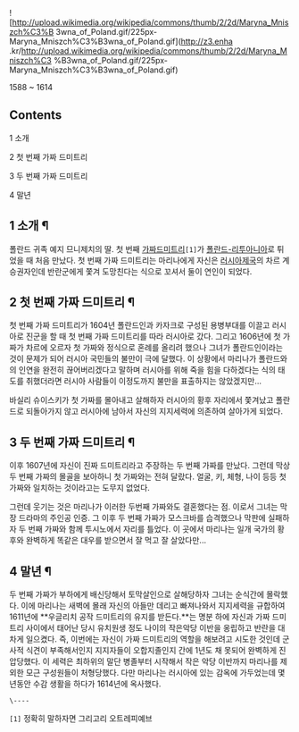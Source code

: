 ![http://upload.wikimedia.org/wikipedia/commons/thumb/2/2d/Maryna_Mniszch%C3%B
3wna_of_Poland.gif/225px-Maryna_Mniszch%C3%B3wna_of_Poland.gif](http://z3.enha
.kr/http://upload.wikimedia.org/wikipedia/commons/thumb/2/2d/Maryna_Mniszch%C3
%B3wna_of_Poland.gif/225px-Maryna_Mniszch%C3%B3wna_of_Poland.gif)

1588 ~ 1614  

## Contents

    

1 소개

2 첫 번째 가짜 드미트리

3 두 번째 가짜 드미트리

4 말년

## 1 소개 ¶

폴란드 귀족 예지 므니제치의 딸. 첫 번째 [가짜드미트리](%EA%B0%80%EC%A7%9C%20%EB%93%9C%EB%AF%B8%ED%8A%B8%EB%A6%AC.md)`[1]`가
[폴란드-리투아니아](%ED%8F%B4%EB%9E%80%EB%93%9C-%EB%A6%AC%ED%88%AC%EC%95%84%EB%8B%88%EC%95%84.md)로 튀었을 때 처음 만났다. 첫 번째 가짜 드미트리는 마리나에게 자신은 [러시아제국](%EB%9F%AC%EC%8B%9C%EC%95%84%20%EC%A0%9C%EA%B5%AD.md)의 차르 계승권자인데 반란군에게
쫓겨 도망친다는 식으로 꼬셔서 둘이 연인이 되었다.

## 2 첫 번째 가짜 드미트리 ¶

첫 번째 가짜 드미트리가 1604년 폴란드인과 카자크로 구성된 용병부대를 이끌고 러시아로 진군을 할 때 첫 번째 가짜 드미트리를 따라
러시아로 갔다. 그리고 1606년에 첫 가짜가 차르에 오르자 첫 가짜와 정식으로 혼례를 올리려 했으나 그녀가 폴란드인이라는 것이 문제가 되어
러시아 국민들의 불만이 극에 달했다. 이 상황에서 마리나가 폴란드와의 인연을 완전히 끊어버리겠다고 말하며 러시아를 위해 죽을 힘을 다하겠다는
식의 태도를 취했더라면 러시아 사람들이 이정도까지 불만을 표출하지는 않았겠지만...  

  

바실리 슈이스키가 첫 가짜를 몰아내고 살해하자 러시아의 황후 자리에서 쫓겨났고 폴란드로 되돌아가지 않고 러시아에 남아서 자신의 지지세력에
의존하여 살아가게 되었다.  

## 3 두 번째 가짜 드미트리 ¶

이후 1607년에 자신이 진짜 드미트리라고 주장하는 두 번째 가짜를 만났다. 그런데 막상 두 번째 가짜의 몰골을 보아하니 첫 가짜와는 전혀
달랐다. 얼굴, 키, 체형, 나이 등등 첫 가짜와 일치하는 것이라고는 도무지 없었다.  

  

그런데 웃기는 것은 마리나가 이러한 두번째 가짜와도 결혼했다는 점. 이로서 그녀는 막장 드라마의 주인공 인증. 그 이후 두 번째 가짜가
모스크바를 습격했으나 막판에 실패하자 두 번째 가짜와 함께 투시노에서 자리를 틀었다. 이 곳에서 마리나는 일개 국가의 황후와 완벽하게 똑같은
대우를 받으면서 잘 먹고 잘 살았다만...  

## 4 말년 ¶

두 번째 가짜가 부하에게 배신당해서 토막살인으로 살해당하자 그녀는 순식간에 몰락했다. 이에 마리나는 새벽에 몰래 자신의 아들만 데리고
빠져나와서 지지세력을 규합하여 1611년에 **우글리치 공작 드미트리의 유지를 받든다.**는 명분 하에 자신과 가짜 드미트리 사이에서 태어난
당시 유치원생 정도 나이의 작은악당 이반을 옹립하고 반란을 대차게 일으켰다. 즉, 이번에는 자신이 가짜 드미트리의 역할을 해보려고 시도한
것인데 군사적 식견이 부족해서인지 지지자들이 오합지졸인지 간에 1년도 채 못되어 완벽하게 진압당했다. 이 세력은 최하위의 말단 병졸부터
시작해서 작은 악당 이반까지 마리나를 제외한 모근 구성원들이 처형당했다. 다만 마리나는 러시아에 있는 감옥에 가두었는데 몇년동안 수감 생활을
하다가 1614년에 옥사했다.

`\----`

`[1]` 정확히 말하자면 그리고리 오트레피예브

